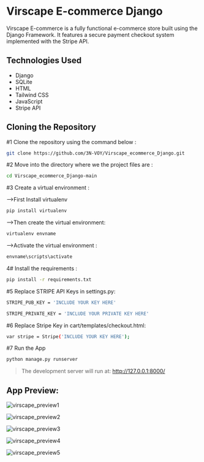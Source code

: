 # Virscape E-commerce Django

Virscape E-commerce is a fully functional e-commerce store built using the Django Framework. It features a secure payment checkout system implemented with the Stripe API.

## Technologies Used

- Django
- SQLite
- HTML
- Tailwind CSS
- JavaScript
- Stripe API

## Cloning the Repository

#1 Clone the repository using the command below :

```bash
git clone https://github.com/3N-VOY/Virscape_ecommerce_Django.git
```
#2 Move into the directory where we the project files are :

```bash
cd Virscape_ecommerce_Django-main
```
#3 Create a virtual environment :

-->First Install virtualenv
```bash
pip install virtualenv
```
-->Then create the virtual environment:
```bash
virtualenv envname
```
-->Activate the virtual environment :
```bash
envname\scripts\activate
```
4# Install the requirements :
 ```bash
pip install -r requirements.txt
```
#5 Replace STRIPE API Keys in settings.py:
 ```bash
STRIPE_PUB_KEY = 'INCLUDE YOUR KEY HERE'

STRIPE_PRIVATE_KEY = 'INCLUDE YOUR PRIVATE KEY HERE'
```
#6 Replace Stripe Key in cart/templates/checkout.html:
 ```bash
 var stripe = Stripe('INCLUDE YOUR KEY HERE');
```

#7 Run the App

 ```bash
python manage.py runserver
```

> The development server will run at: http://127.0.0.1:8000/
>
## App Preview:
![virscape_preview1](https://github.com/3N-VOY/Virscape_ecommerce_Django/assets/128035289/d3be4351-5e2f-4f96-92e3-1a7b83bb0f72)

![virscape_preview2](https://github.com/3N-VOY/Virscape_ecommerce_Django/assets/128035289/f9afe2ce-adc1-49e6-b88e-d3417bb7ab0f)

![virscape_preview3](https://github.com/3N-VOY/Virscape_ecommerce_Django/assets/128035289/721b5ed6-44e2-4b7c-986d-8988681a9a7f)

![virscape_preview4](https://github.com/3N-VOY/Virscape_ecommerce_Django/assets/128035289/cee0ad60-a361-4ca7-8137-0453fc70870e)

![virscape_preview5](https://github.com/3N-VOY/Virscape_ecommerce_Django/assets/128035289/d4f3a954-ed41-4767-8e13-c6e38ee75ca4)



